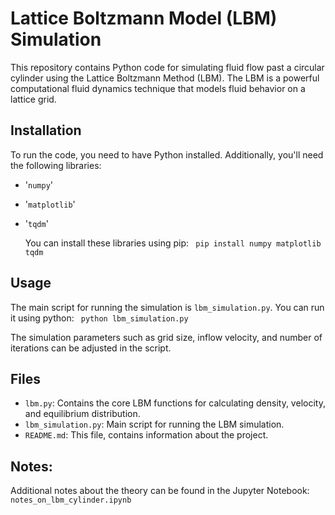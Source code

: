 # Lattice Boltzmann Model (LBM) Simulation
This repository contains Python code for simulating fluid flow past a circular cylinder using the Lattice Boltzmann Method (LBM). The LBM is a powerful computational fluid dynamics technique that models fluid behavior on a lattice grid.

## Installation
To run the code, you need to have Python installed. Additionally, you'll need the following libraries:
* '```numpy```'
* '```matplotlib```'
* '```tqdm```'

  You can install these libraries using pip:
  ``` pip install numpy matplotlib tqdm```

## Usage

The main script for running the simulation is ```lbm_simulation.py```. You can run it using python:
  ``` python lbm_simulation.py```

The simulation parameters such as grid size, inflow velocity, and number of iterations can be adjusted in the script.

## Files
* `lbm.py`: Contains the core LBM functions for calculating density, velocity, and equilibrium distribution.
* `lbm_simulation.py`: Main script for running the LBM simulation.
* `README.md`: This file, contains information about the project.

## Notes:

Additional notes about the theory can be found in the Jupyter Notebook: `notes_on_lbm_cylinder.ipynb`





